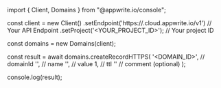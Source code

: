 import { Client, Domains } from "@appwrite.io/console";

const client = new Client()
    .setEndpoint('https://<REGION>.cloud.appwrite.io/v1') // Your API Endpoint
    .setProject('<YOUR_PROJECT_ID>'); // Your project ID

const domains = new Domains(client);

const result = await domains.createRecordHTTPS(
    '<DOMAIN_ID>', // domainId
    '<NAME>', // name
    '<VALUE>', // value
    1, // ttl
    '<COMMENT>' // comment (optional)
);

console.log(result);
